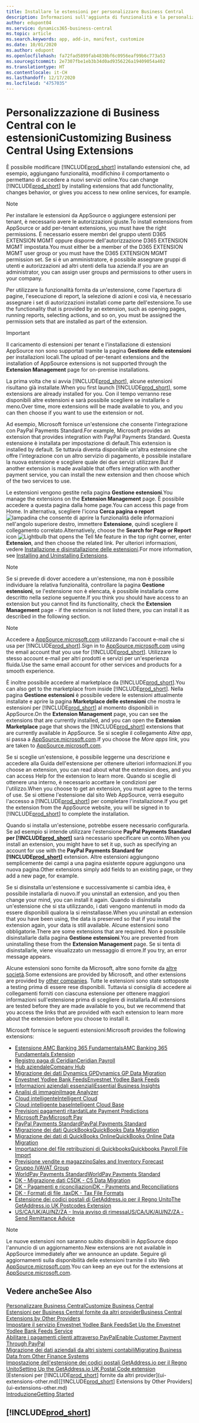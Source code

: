 ```yaml
---
title: Installare le estensioni per personalizzare Business Central
description: Informazioni sull'aggiunta di funzionalità e la personalizzazione di Business Central tramite l'installazione delle estensioni.
author: edupont04
ms.service: dynamics365-business-central
ms.topic: article
ms.search.keywords: app, add-in, manifest, customize
ms.date: 10/01/2020
ms.author: edupont
ms.openlocfilehash: fa72fad5899fab4830bf6c0956eaf99b6c773a53
ms.sourcegitcommit: 2e7307fbe1eb3b34d0ad9356226a19409054a402
ms.translationtype: HT
ms.contentlocale: it-CH
ms.lasthandoff: 12/17/2020
ms.locfileid: "4757035"
---
```

# <a name="customizing-business-central-using-extensions"></a><span data-ttu-id="4fe6e-103">Personalizzazione di Business Central con le estensioni</span><span class="sxs-lookup"><span data-stu-id="4fe6e-103">Customizing Business Central Using Extensions</span></span>

<span data-ttu-id="4fe6e-104">È possibile modificare [!INCLUDE[prod_short](includes/prod_short.md)] installando estensioni che, ad esempio, aggiungano funzionalità, modifichino il comportamento o permettano di accedere a nuovi servizi online.</span><span class="sxs-lookup"><span data-stu-id="4fe6e-104">You can change [!INCLUDE[prod_short](includes/prod_short.md)] by installing extensions that add functionality, changes behavior, or gives you access to new online services, for example.</span></span>

> [!NOTE]
> <span data-ttu-id="4fe6e-105">Per installare le estensioni da AppSource o aggiungere estensioni per tenant, è necessario avere le autorizzazioni giuste.</span><span class="sxs-lookup"><span data-stu-id="4fe6e-105">To install extensions from AppSource or add per-tenant extensions, you must have the right permissions.</span></span> <span data-ttu-id="4fe6e-106">È necessario essere membri del gruppo utenti D365 EXTENSION MGMT oppure disporre dell'autorizzazione D365 EXTENSION MGMT impostata.</span><span class="sxs-lookup"><span data-stu-id="4fe6e-106">You must either be a member of the D365 EXTENSION MGMT user group or you must have the D365 EXTENSION MGMT permission set.</span></span> <span data-ttu-id="4fe6e-107">Se si è un amministratore, è possibile assegnare gruppi di utenti e autorizzazioni ad altri utenti della tua azienda.</span><span class="sxs-lookup"><span data-stu-id="4fe6e-107">If you are an administrator, you can assign user groups and permissions to other users in your company.</span></span>

<span data-ttu-id="4fe6e-108">Per utilizzare la funzionalità fornita da un'estensione, come l'apertura di pagine, l'esecuzione di report, la selezione di azioni e così via, è necessario assegnare i set di autorizzazioni installati come parte dell'estensione.</span><span class="sxs-lookup"><span data-stu-id="4fe6e-108">To use the functionality that is provided by an extension, such as opening pages, running reports, selecting actions, and so on, you must be assigned the permission sets that are installed as part of the extension.</span></span>

> [!IMPORTANT]  
> <span data-ttu-id="4fe6e-109">Il caricamento di estensioni per tenant e l'installazione di estensioni AppSource non sono supportati tramite la pagina **Gestione delle estensioni** per installazioni locali.</span><span class="sxs-lookup"><span data-stu-id="4fe6e-109">The upload of per-tenant extensions and the installation of AppSource extensions is not supported through the **Extension Management** page for on-premise installations.</span></span>

<span data-ttu-id="4fe6e-110">La prima volta che si avvia [!INCLUDE[prod_short](includes/prod_short.md)], alcune estensioni risultano già installate.</span><span class="sxs-lookup"><span data-stu-id="4fe6e-110">When you first launch [!INCLUDE[prod_short](includes/prod_short.md)], some extensions are already installed for you.</span></span> <span data-ttu-id="4fe6e-111">Con il tempo verranno rese disponibili altre estensioni e sarà possibile scegliere se installarle o meno.</span><span class="sxs-lookup"><span data-stu-id="4fe6e-111">Over time, more extensions will be made available to you, and you can then choose if you want to use the extension or not.</span></span>

<span data-ttu-id="4fe6e-112">Ad esempio, Microsoft fornisce un'estensione che consente l'integrazione con PayPal Payments Standard.</span><span class="sxs-lookup"><span data-stu-id="4fe6e-112">For example, Microsoft provides an extension that provides integration with PayPal Payments Standard.</span></span> <span data-ttu-id="4fe6e-113">Questa estensione è installata per impostazione di default.</span><span class="sxs-lookup"><span data-stu-id="4fe6e-113">This extension is installed by default.</span></span>
<span data-ttu-id="4fe6e-114">Se tuttavia diventa disponibile un'altra estensione che offre l'integrazione con un altro servizio di pagamento, è possibile installare la nuova estensione e scegliere quale dei due servizi utilizzare.</span><span class="sxs-lookup"><span data-stu-id="4fe6e-114">But if another extension is made available that offers integration with another payment service, you can install the new extension and then choose which of the two services to use.</span></span>  

<span data-ttu-id="4fe6e-115">Le estensioni vengono gestite nella pagina **Gestione estensioni**.</span><span class="sxs-lookup"><span data-stu-id="4fe6e-115">You manage the extensions on the **Extension Management** page.</span></span> <span data-ttu-id="4fe6e-116">È possibile accedere a questa pagina dalla home page.</span><span class="sxs-lookup"><span data-stu-id="4fe6e-116">You can access this page from Home.</span></span> <span data-ttu-id="4fe6e-117">In alternativa, scegliere l'icona **Cerca pagina o report** ![lampadina che consente di aprire la funzionalità delle informazioni](media/ui-search/search_small.png "Informazioni sull'operazione che si desidera eseguire") nell'angolo superiore destro, immettere **Estensione**, quindi scegliere il collegamento correlato.</span><span class="sxs-lookup"><span data-stu-id="4fe6e-117">Alternatively, choose the **Search for Page or Report** icon ![Lightbulb that opens the Tell Me feature](media/ui-search/search_small.png "Tell me what you want to do") in the top right corner, enter **Extension**, and then choose the related link.</span></span> <span data-ttu-id="4fe6e-118">Per ulteriori informazioni, vedere [Installazione e disinstallazione delle estensioni](ui-extensions-install-uninstall.md).</span><span class="sxs-lookup"><span data-stu-id="4fe6e-118">For more information, see [Installing and Uninstalling Extensions](ui-extensions-install-uninstall.md).</span></span>

> [!NOTE]  
> <span data-ttu-id="4fe6e-119">Se si prevede di dover accedere a un'estensione, ma non è possibile individuare la relativa funzionalità, controllare la pagina **Gestione estensioni**, se l'estensione non è elencata, è possibile installarla come descritto nella sezione seguente.</span><span class="sxs-lookup"><span data-stu-id="4fe6e-119">If you think you should have access to an extension but you cannot find its functionality, check the **Extension Management** page - if the extension is not listed there, you can install it as described in the following section.</span></span>  

> [!NOTE]  
> <span data-ttu-id="4fe6e-120">Accedere a [AppSource.microsoft.com](https://appsource.microsoft.com/) utilizzando l'account e-mail che si usa per [!INCLUDE[prod_short](includes/prod_short.md)].</span><span class="sxs-lookup"><span data-stu-id="4fe6e-120">Sign in to [AppSource.microsoft.com](https://appsource.microsoft.com/) using the email account that you use for [!INCLUDE[prod_short](includes/prod_short.md)].</span></span> <span data-ttu-id="4fe6e-121">Utilizzare lo stesso account e-mail per altri prodotti e servizi per un'esperienza fluida.</span><span class="sxs-lookup"><span data-stu-id="4fe6e-121">Use the same email account for other services and products for a smooth experience.</span></span>  

<span data-ttu-id="4fe6e-122">È inoltre possibile accedere al marketplace da [!INCLUDE[prod_short](includes/prod_short.md)].</span><span class="sxs-lookup"><span data-stu-id="4fe6e-122">You can also get to the marketplace from inside [!INCLUDE[prod_short](includes/prod_short.md)].</span></span> <span data-ttu-id="4fe6e-123">Nella pagina **Gestione estensioni** è possibile vedere le estensioni attualmente installate e aprire la pagina **Marketplace delle estensioni** che mostra le estensioni per [!INCLUDE[prod_short](includes/prod_short.md)] al momento disponibili in AppSource.</span><span class="sxs-lookup"><span data-stu-id="4fe6e-123">On the **Extension Management** page, you can see the extensions that are currently installed, and you can open the **Extension Marketplace** page that shows the [!INCLUDE[prod_short](includes/prod_short.md)] extensions that are currently available in AppSource.</span></span> <span data-ttu-id="4fe6e-124">Se si sceglie il collegamento *Altre app*, si passa a [AppSource.microsoft.com](https://appsource.microsoft.com/marketplace/apps?product=dynamics-365%3Bdynamics-365-business-central&page=1).</span><span class="sxs-lookup"><span data-stu-id="4fe6e-124">If you choose the *More apps* link, you are taken to [AppSource.microsoft.com](https://appsource.microsoft.com/marketplace/apps?product=dynamics-365%3Bdynamics-365-business-central&page=1).</span></span>  

<span data-ttu-id="4fe6e-125">Se si sceglie un'estensione, è possibile leggerne una descrizione e accedere alla Guida dell'estensione per ottenere ulteriori informazioni.</span><span class="sxs-lookup"><span data-stu-id="4fe6e-125">If you choose an extension, you can read about what the extension does, and you can access Help for the extension to learn more.</span></span> <span data-ttu-id="4fe6e-126">Quando si sceglie di ottenere una interno, è necessario accettare le condizioni per l'utilizzo.</span><span class="sxs-lookup"><span data-stu-id="4fe6e-126">When you choose to get an extension, you must agree to the terms of use.</span></span> <span data-ttu-id="4fe6e-127">Se si ottiene l'estensione dal sito Web AppSource, verrà eseguito l'accesso a [!INCLUDE[prod_short](includes/prod_short.md)] per completare l'installazione.</span><span class="sxs-lookup"><span data-stu-id="4fe6e-127">If you get the extension from the AppSource website, you will be signed in to [!INCLUDE[prod_short](includes/prod_short.md)] to complete the installation.</span></span>  

<span data-ttu-id="4fe6e-128">Quando si installa un'estensione, potrebbe essere necessario configurarla. Se ad esempio si intende utilizzare l'estensione **PayPal Payments Standard per [!INCLUDE[prod_short](includes/prod_short.md)]** sarà necessario specificare un conto.</span><span class="sxs-lookup"><span data-stu-id="4fe6e-128">When you install an extension, you might have to set it up, such as specifying an account for use with the **PayPal Payments Standard for [!INCLUDE[prod_short](includes/prod_short.md)]** extension.</span></span>
<span data-ttu-id="4fe6e-129">Altre estensioni aggiungono semplicemente dei campi a una pagina esistente oppure aggiungono una nuova pagina.</span><span class="sxs-lookup"><span data-stu-id="4fe6e-129">Other extensions simply add fields to an existing page, or they add a new page, for example.</span></span>   

<span data-ttu-id="4fe6e-130">Se si disinstalla un'estensione e successivamente si cambia idea, è possibile installarla di nuovo.</span><span class="sxs-lookup"><span data-stu-id="4fe6e-130">If you uninstall an extension, and you then change your mind, you can install it again.</span></span> <span data-ttu-id="4fe6e-131">Quando si disinstalla un'estensione che si sta utilizzando, i dati vengono mantenuti in modo da essere disponibili qualora la si reinstallasse.</span><span class="sxs-lookup"><span data-stu-id="4fe6e-131">When you uninstall an extension that you have been using, the data is preserved so that if you install the extension again, your data is still available.</span></span> <span data-ttu-id="4fe6e-132">Alcune estensioni sono obbligatorie.</span><span class="sxs-lookup"><span data-stu-id="4fe6e-132">There are some extensions that are required.</span></span> <span data-ttu-id="4fe6e-133">Non è possibile disinstallarle dalla pagina **Gestione estensioni**.</span><span class="sxs-lookup"><span data-stu-id="4fe6e-133">You are prevented from uninstalling these from the **Extension Management** page.</span></span> <span data-ttu-id="4fe6e-134">Se si tenta di disinstallarle, viene visualizzato un messaggio di errore.</span><span class="sxs-lookup"><span data-stu-id="4fe6e-134">If you try, an error message appears.</span></span>  

<span data-ttu-id="4fe6e-135">Alcune estensioni sono fornite da Microsoft, altre sono fornite da [altre società](ui-extensions-other.md).</span><span class="sxs-lookup"><span data-stu-id="4fe6e-135">Some extensions are provided by Microsoft, and other extensions are provided by [other companies](ui-extensions-other.md).</span></span> <span data-ttu-id="4fe6e-136">Tutte le estensioni sono state sottoposte a testing prima di essere rese disponibili. Tuttavia si consiglia di accedere ai collegamenti forniti con ciascuna estensione per ottenere maggiori informazioni sull'estensione prima di scegliere di installarla.</span><span class="sxs-lookup"><span data-stu-id="4fe6e-136">All extensions are tested before they are made available to you, but we recommend that you access the links that are provided with each extension to learn more about the extension before you choose to install it.</span></span>  

<span data-ttu-id="4fe6e-137">Microsoft fornisce le seguenti estensioni:</span><span class="sxs-lookup"><span data-stu-id="4fe6e-137">Microsoft provides the following extensions:</span></span>  

* [<span data-ttu-id="4fe6e-138">Estensione AMC Banking 365 Fundamentals</span><span class="sxs-lookup"><span data-stu-id="4fe6e-138">AMC Banking 365 Fundamentals Extension</span></span>](ui-extensions-amc-banking.md)
* [<span data-ttu-id="4fe6e-139">Registro paga di Ceridian</span><span class="sxs-lookup"><span data-stu-id="4fe6e-139">Ceridian Payroll</span></span>](ui-extensions-ceridian-payroll.md)
* [<span data-ttu-id="4fe6e-140">Hub aziendale</span><span class="sxs-lookup"><span data-stu-id="4fe6e-140">Company Hub</span></span>](ui-extensions-company-hub.md)  
* [<span data-ttu-id="4fe6e-141">Migrazione dei dati Dynamics GP</span><span class="sxs-lookup"><span data-stu-id="4fe6e-141">Dynamics GP Data Migration</span></span>](ui-extensions-dynamicsgp-data-migration.md)
* [<span data-ttu-id="4fe6e-142">Envestnet Yodlee Bank Feeds</span><span class="sxs-lookup"><span data-stu-id="4fe6e-142">Envestnet Yodlee Bank Feeds</span></span>](ui-extensions-yodlee-bank-feeds.md)
* [<span data-ttu-id="4fe6e-143">Informazioni aziendali essenziali</span><span class="sxs-lookup"><span data-stu-id="4fe6e-143">Essential Business Insights</span></span>](ui-extensions-essential-business-insights.md)
* [<span data-ttu-id="4fe6e-144">Analisi di immagini</span><span class="sxs-lookup"><span data-stu-id="4fe6e-144">Image Analyzer</span></span>](ui-extensions-image-analyzer.md)
* [<span data-ttu-id="4fe6e-145">Cloud intelligente</span><span class="sxs-lookup"><span data-stu-id="4fe6e-145">Intelligent Cloud</span></span>](ui-extensions-data-replication.md)
* [<span data-ttu-id="4fe6e-146">Cloud intelligente base</span><span class="sxs-lookup"><span data-stu-id="4fe6e-146">Intelligent Cloud Base</span></span>](ui-extensions-intelligent-cloud.md)  
* [<span data-ttu-id="4fe6e-147">Previsioni pagamenti ritardati</span><span class="sxs-lookup"><span data-stu-id="4fe6e-147">Late Payment Predictions</span></span>](ui-extensions-late-payment-prediction.md)
* [<span data-ttu-id="4fe6e-148">Microsoft Pay</span><span class="sxs-lookup"><span data-stu-id="4fe6e-148">Microsoft Pay</span></span>](ui-extensions-microsoft-pay-payments.md)
* [<span data-ttu-id="4fe6e-149">PayPal Payments Standard</span><span class="sxs-lookup"><span data-stu-id="4fe6e-149">PayPal Payments Standard</span></span>](ui-extensions-paypal-payments-standard.md)
* [<span data-ttu-id="4fe6e-150">Migrazione dei dati QuickBooks</span><span class="sxs-lookup"><span data-stu-id="4fe6e-150">QuickBooks Data Migration</span></span>](ui-extensions-quickbooks-data-migration.md)
* [<span data-ttu-id="4fe6e-151">Migrazione dei dati di QuickBooks Online</span><span class="sxs-lookup"><span data-stu-id="4fe6e-151">QuickBooks Online Data Migration</span></span>](ui-extensions-quickbooks-online-data-migration.md)
* [<span data-ttu-id="4fe6e-152">Importazione del file retribuzioni di Quickbooks</span><span class="sxs-lookup"><span data-stu-id="4fe6e-152">Quickbooks Payroll File Import</span></span>](ui-extensions-quickbooks-payroll.md)
* [<span data-ttu-id="4fe6e-153">Previsione vendite e magazzino</span><span class="sxs-lookup"><span data-stu-id="4fe6e-153">Sales and Inventory Forecast</span></span>](ui-extensions-sales-forecast.md)
* [<span data-ttu-id="4fe6e-154">Gruppo IVA</span><span class="sxs-lookup"><span data-stu-id="4fe6e-154">VAT Group</span></span>](ui-extensions-vat-group.md)
* [<span data-ttu-id="4fe6e-155">WorldPay Payments Standard</span><span class="sxs-lookup"><span data-stu-id="4fe6e-155">WorldPay Payments Standard</span></span>](ui-extensions-worldpay-payments-standard.md)
* [<span data-ttu-id="4fe6e-156">DK - Migrazione dati C5</span><span class="sxs-lookup"><span data-stu-id="4fe6e-156">DK - C5 Data Migration</span></span>](ui-extensions-c5-data-migration.md)
* [<span data-ttu-id="4fe6e-157">DK - Pagamenti e riconciliazioni</span><span class="sxs-lookup"><span data-stu-id="4fe6e-157">DK - Payments and Reconciliations</span></span>](ui-extensions-payments-reconciliation-formats-dk.md)
* [<span data-ttu-id="4fe6e-158">DK - Formati di file .tax</span><span class="sxs-lookup"><span data-stu-id="4fe6e-158">DK - Tax File Formats</span></span>](ui-extensions-tax-file-formats-dk.md)
* [<span data-ttu-id="4fe6e-159">Estensione dei codici postali di GetAddress.io per il Regno Unito</span><span class="sxs-lookup"><span data-stu-id="4fe6e-159">The GetAddress.io UK Postcodes Extension</span></span>](LocalFunctionality/UnitedKingdom/ui-extensions-getaddressio.md)  
* [<span data-ttu-id="4fe6e-160">US/CA/UK/AU/NZ/ZA - Invia avviso di rimessa</span><span class="sxs-lookup"><span data-stu-id="4fe6e-160">US/CA/UK/AU/NZ/ZA - Send Remittance Advice</span></span>](ui-extensions-send-remittance-advice.md)

> [!NOTE]  
> <span data-ttu-id="4fe6e-161">Le nuove estensioni non saranno subito disponibili in AppSource dopo l'annuncio di un aggiornamento.</span><span class="sxs-lookup"><span data-stu-id="4fe6e-161">New extensions are not available in AppSource immediately after we announce an update.</span></span> <span data-ttu-id="4fe6e-162">Seguire gli aggiornamenti sulla disponibilità delle estensioni tramite il sito Web [AppSource.microsoft.com](https://appsource.microsoft.com/marketplace/apps?product=dynamics-365%3Bdynamics-365-business-central&page=1).</span><span class="sxs-lookup"><span data-stu-id="4fe6e-162">You can keep an eye out for the extensions at [AppSource.microsoft.com](https://appsource.microsoft.com/marketplace/apps?product=dynamics-365%3Bdynamics-365-business-central&page=1).</span></span>

## <a name="see-also"></a><span data-ttu-id="4fe6e-163">Vedere anche</span><span class="sxs-lookup"><span data-stu-id="4fe6e-163">See Also</span></span>

[<span data-ttu-id="4fe6e-164">Personalizzare Business Central</span><span class="sxs-lookup"><span data-stu-id="4fe6e-164">Customize Business Central</span></span>](ui-customizing-overview.md)  
[<span data-ttu-id="4fe6e-165">Estensioni per Business Central fornite da altri provider</span><span class="sxs-lookup"><span data-stu-id="4fe6e-165">Business Central Extensions by Other Providers</span></span>](ui-extensions-other.md)  
[<span data-ttu-id="4fe6e-166">Impostare il servizio Envestnet Yodlee Bank Feeds</span><span class="sxs-lookup"><span data-stu-id="4fe6e-166">Set Up the Envestnet Yodlee Bank Feeds Service</span></span>](bank-how-setup-bank-statement-service.md)  
[<span data-ttu-id="4fe6e-167">Abilitare i pagamenti clienti attraverso PayPal</span><span class="sxs-lookup"><span data-stu-id="4fe6e-167">Enable Customer Payment Through PayPal</span></span>](sales-how-enable-payment-service-extensions.md)  
[<span data-ttu-id="4fe6e-168">Migrazione dei dati aziendali da altri sistemi contabili</span><span class="sxs-lookup"><span data-stu-id="4fe6e-168">Migrating Business Data from Other Finance Systems</span></span>](across-import-data-configuration-packages.md)  
[<span data-ttu-id="4fe6e-169">Impostazione dell'estensione dei codici postali GetAddress.io per il Regno Unito</span><span class="sxs-lookup"><span data-stu-id="4fe6e-169">Setting Up the GetAddress.io UK Postal Code extension</span></span>](LocalFunctionality/UnitedKingdom/uk-setup-postal-code-service.md)  
<span data-ttu-id="4fe6e-170">[Estensioni per [!INCLUDE[prod_short](includes/prod_short.md)] fornite da altri provider](ui-extensions-other.md)</span><span class="sxs-lookup"><span data-stu-id="4fe6e-170">[[!INCLUDE[prod_short](includes/prod_short.md)] Extensions by Other Providers](ui-extensions-other.md)</span></span>  
[<span data-ttu-id="4fe6e-171">Introduzione</span><span class="sxs-lookup"><span data-stu-id="4fe6e-171">Getting Started</span></span>](product-get-started.md)  

## [!INCLUDE[prod_short](includes/free_trial_md.md)]  
